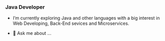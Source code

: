 ### Java Developer


- I’m currently exploring Java and other languages with a big interest in Web Developing, Back-End sevices and Microservices.

- 💬 Ask me about ...


